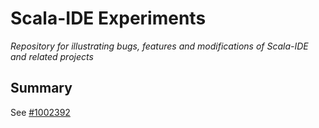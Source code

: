 # Scala-IDE Experiments
*Repository for illustrating bugs, features and modifications of Scala-IDE and related projects*

## Summary
See [#1002392](https://scala-ide-portfolio.assembla.com/spaces/scala-ide/tickets/1002392-rename-refactoring-breaks-with-lazy-vals#/activity/ticket:)
